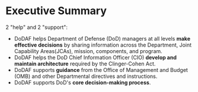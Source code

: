 # Executive Summary

2 "help" and 2 "support":

* DoDAF helps Department of Defense \(DoD\) managers at all levels **make effective decisions** by sharing information across the Department, Joint Capability Areas\(JCAs\), mission, components, and program. 
* DoDAF helps the DoD Chief Information Officer \(CIO\) **develop and maintain architecture** required by the Clinger-Cohen Act.
* DoDAF supports **guidance** from the Office of Management and Budget \(OMB\) and other Departmental directives and instructions.
* DoDAF  supports DoD's **core decision-making process**. 




